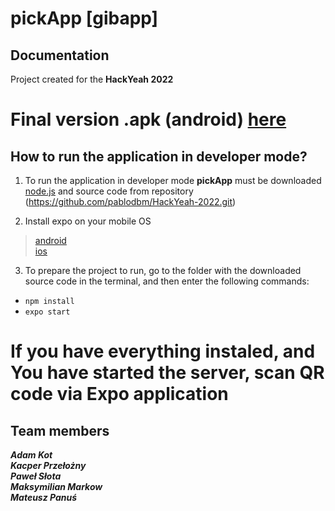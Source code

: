 # pickApp [gibapp]

## Documentation
Project created for  the **HackYeah 2022**

# Final version .apk (android) [here](https://drive.google.com/file/d/14Z2EDGVKY2NTgkbzpD00PO2uQQMmqxvS/view?usp=sharing)


## How to run the application in developer mode?

1. To run the application in developer mode **pickApp** must be downloaded [node.js](https://nodejs.org/en/) and source code from repository (https://github.com/pablodbm/HackYeah-2022.git)

2. Install expo on your mobile OS
>[android](https://play.google.com/store/apps/details?id=host.exp.exponent&hl=pl&gl=US)  
>[ios](https://apps.apple.com/pl/app/expo-go/id982107779?l=pl)

3. To prepare the project to run, go to the folder with the downloaded source code in the terminal, and then enter the following commands:
* `npm install`
* `expo start`

# If you have everything instaled, and You have started the server, scan QR code via Expo application

## Team members

***Adam Kot***  
***Kacper Przełożny***  
***Paweł Słota***  
***Maksymilian Markow***  
***Mateusz Panuś***  

